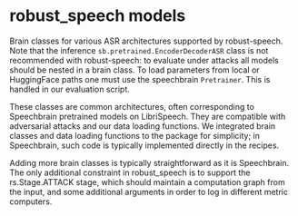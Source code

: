 # robust_speech models

Brain classes for various ASR architectures supported by robust-speech. Note that the inference `sb.pretrained.EncoderDecoderASR` class is not recommended with robust-speech: to evaluate under attacks all models should be nested in a brain class. To load parameters from local or HuggingFace paths one must use the speechbrain `Pretrainer`. This is handled in our evaluation script.

These classes are common architectures, often corresponding to Speechbrain pretrained models on LibriSpeech. They are compatible with adversarial attacks and our data loading functions. We integrated brain classes and data loading functions to the package for simplicity; in Speechbrain, such code is typically implemented directly in the recipes.

Adding more brain classes is typically straightforward as it is Speechbrain. The only additional constraint in robust_speech is to support the rs.Stage.ATTACK stage, which should maintain a computation graph from the input, and some additional arguments in order to log in different metric computers.